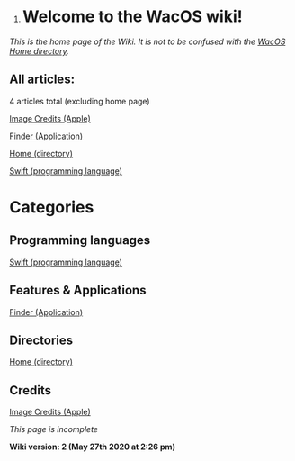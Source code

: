 1. # Welcome to the WacOS wiki!

_This is the home page of the Wiki. It is not to be confused with the [WacOS Home directory](https://github.com/seanpm2001/WacOS/wiki/Home(Directory))._

All articles:
-----------

4 articles total (excluding home page)

[Image Credits (Apple)](https://github.com/seanpm2001/WacOS/wiki/ImageCredits(Apple))

[Finder (Application)](https://github.com/seanpm2001/WacOS/wiki/Finder-(application))

[Home (directory)](https://github.com/seanpm2001/WacOS/wiki/Home(Directory))

[Swift (programming language)](https://github.com/seanpm2001/WacOS/wiki/Swift-(programming-language))

# Categories

Programming languages
-----------

[Swift (programming language)](https://github.com/seanpm2001/WacOS/wiki/Swift-(programming-language))

Features & Applications
-----------

[Finder (Application)](https://github.com/seanpm2001/WacOS/wiki/Finder-(application))

Directories
-----------

[Home (directory)](https://github.com/seanpm2001/WacOS/wiki/Home(Directory))

Credits
-----------

[Image Credits (Apple)](https://github.com/seanpm2001/WacOS/wiki/ImageCredits(Apple))

_This page is incomplete_

**Wiki version: 2 (May 27th 2020 at 2:26 pm)**
